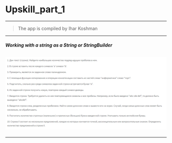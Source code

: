 # Upskill_part_1
-------------------
> The app is compiled by Ihar Koshman

***

##### Working with a string as a String or StringBuilder

<h2>
   <img src="screenshots/stringasstringorstringbuilder.PNG" width="600">
</h2>

***